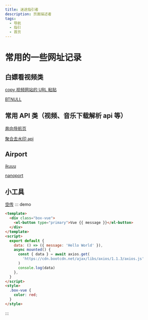 ```yaml
---
title: 迷途指引者
description: 页面描述者
tags:
  - 导航
  - 指引
  - 首页
---
```


# 常用的一些网址记录

## 白嫖看视频类

[copy 视频网站的 URL 粘贴](https://mochu.co/tool/vip/#jk)

[BTNULL](https://www.btnull.re)

## 常用 API 类（视频、音乐下载解析 api 等）

[奔向导航页](https://tenapi.cn/)

[聚合去水印 api](https://docs.tenapi.cn/video.html#%E8%AF%B7%E6%B1%82url)

## Airport

[ikuuu](https://ikuuu.dev/auth/login)

[nanoport](https://v3.nanoport.xyz/#/login)

## 小工具

[空传](https://airportal.cn/)
::: demo

```html
<template>
  <div class="box-vue">
    <el-button type="primary">Vue {{ message }}</el-button>
  </div>
</template>
<script>
  export default {
    data: () => ({ message: 'Hello World' }),
    async mounted() {
      const { data } = await axios.get(
        'https://cdn.bootcdn.net/ajax/libs/axios/1.1.3/axios.js'
      )
      console.log(data)
    },
  }
</script>
<style>
  .box-vue {
    color: red;
  }
</style>
```

:::
